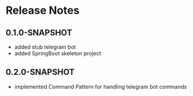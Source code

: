 # Release Notes

## 0.1.0-SNAPSHOT

* added stub telegram bot
* added SpringBoot skeleton project

## 0.2.0-SNAPSHOT

* implemented Command Pattern for handling telegram bot commands